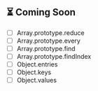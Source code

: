 ## ⏳ Coming Soon

- [ ] Array.prototype.reduce
- [ ] Array.prototype.every
- [ ] Array.prototype.find
- [ ] Array.prototype.findIndex
- [ ] Object.entries
- [ ] Object.keys
- [ ] Object.values
